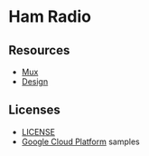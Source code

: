 # Ham Radio

## Resources

* [Mux](https://github.com/gorilla/mux)
* [Design](https://www.w3schools.com/w3css/tryw3css_templates_social.htm)

## Licenses

* [LICENSE](LICENSE)
* [Google Cloud Platform](https://github.com/GoogleCloudPlatform/golang-samples/blob/master/LICENSE) samples
